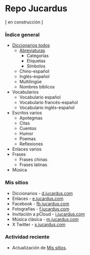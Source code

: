 # Repo Jucardus

[ en construcción ]

### Índice general

* [Diccionarios todos](https://github.com/jucardus/repo/tree/main/diccionarios)
  * [Abreviaturas](https://github.com/jucardus/repo/tree/main/diccionarios/abreviaturas)
    * Categorías
    * Etiquetas
    * Símbolos
  * Chino-español
  * Inglés-español
  * Multilingüe
  * Nombres bíblicos
* Vocabularios
  * Vocabulario español
  * Vocabulario francés-español
  * Vocabulario inglés-español
* Escritos varios
  * Apotegmas
  * Citas
  * Cuentos
  * Humor
  * Poemas
  * Reflexiones
* Enlaces varios
* Frases
  * Frases chinas
  * Frases latinas
* Música

### Mis sitios

* Diccionarios - [d.jucardus.com](https://d.jucardus.com)
* Enlaces - [e.jucardus.com](https://e.jucardus.com)
* Facebook - [fb.jucardus.com](https://fb.jucardus.com)
* Fotografías - [f.jucardus.com](https://f.jucardus.com)
* Invitación a pCloud - [i.jucardus.com](https://i.jucardus.com)
* Música clásica - [m.jucardus.com](https://m.jucardus.com)
* X Twitter - [x.jucardus.com](https://x.jucardus.com)

### Actividad reciente

* Actualización de [Mis sitios](https://github.com/jucardus/repo/blob/main/readme.md).
